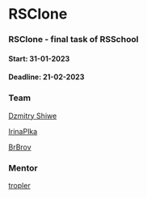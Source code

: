 # RSClone
### RSClone - final task of RSSchool

#### Start: 31-01-2023

#### Deadline: 21-02-2023

### Team

[Dzmitry Shiwe](https://github.com/dzmitrysh)

[IrinaPIka](https://github.com/irinapika)

[BrBrov](https://github.com/BrBrov)

### Mentor

[tropler](https://app.rs.school/profile?githubId=tropler)

